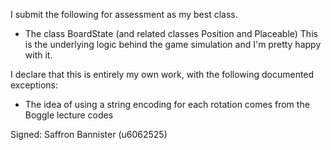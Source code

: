 I submit the following for assessment as my best class.

* The class BoardState (and related classes Position and Placeable)
This is the underlying logic behind the game simulation and I'm pretty happy with it.

I declare that this is entirely my own work, with the following documented exceptions:

* The idea of using a string encoding for each rotation comes from the Boggle lecture codes

Signed: Saffron Bannister (u6062525)
